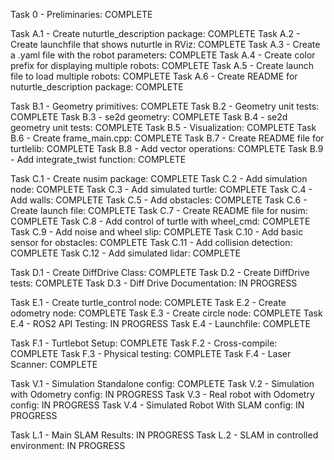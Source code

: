Task 0 - Preliminaries: COMPLETE

Task A.1 - Create nuturtle_description package: COMPLETE
Task A.2 - Create launchfile that shows nuturtle in RViz: COMPLETE
Task A.3 - Create a .yaml file with the robot parameters: COMPLETE
Task A.4 - Create color prefix for displaying multiple robots: COMPLETE
Task A.5 - Create launch file to load multiple robots: COMPLETE
Task A.6 - Create README for nuturtle_description package: COMPLETE

Task B.1 - Geometry primitives: COMPLETE
Task B.2 - Geometry unit tests: COMPLETE
Task B.3 - se2d geometry: COMPLETE
Task B.4 - se2d geometry unit tests: COMPLETE
Task B.5 - Visualization: COMPLETE
Task B.6 - Create frame_main.cpp: COMPLETE
Task B.7 - Create README file for turtlelib: COMPLETE
Task B.8 - Add vector operations: COMPLETE
Task B.9 - Add integrate_twist function: COMPLETE

Task C.1 - Create nusim package: COMPLETE
Task C.2 - Add simulation node: COMPLETE
Task C.3 - Add simulated turtle: COMPLETE
Task C.4 - Add walls: COMPLETE
Task C.5 - Add obstacles: COMPLETE
Task C.6 - Create launch file: COMPLETE
Task C.7 - Create README file for nusim: COMPLETE
Task C.8 - Add control of turtle with wheel_cmd: COMPLETE
Task C.9 - Add noise and wheel slip: COMPLETE
Task C.10 - Add basic sensor for obstacles: COMPLETE
Task C.11 - Add collision detection: COMPLETE
Task C.12 - Add simulated lidar: COMPLETE

Task D.1 - Create DiffDrive Class: COMPLETE
Task D.2 - Create DiffDrive tests: COMPLETE
Task D.3 - Diff Drive Documentation: IN PROGRESS

Task E.1 - Create turtle_control node: COMPLETE
Task E.2 - Create odometry node: COMPLETE
Task E.3 - Create circle node: COMPLETE
Task E.4 - ROS2 API Testing: IN PROGRESS
Task E.4 - Launchfile: COMPLETE

Task F.1 - Turtlebot Setup: COMPLETE
Task F.2 - Cross-compile: COMPLETE
Task F.3 - Physical testing: COMPLETE
Task F.4 - Laser Scanner: COMPLETE

Task V.1 - Simulation Standalone config: COMPLETE
Task V.2 - Simulation with Odometry config: IN PROGRESS
Task V.3 - Real robot with Odometry config: IN PROGRESS
Task V.4 - Simulated Robot With SLAM config: IN PROGRESS

Task L.1 - Main SLAM Results: IN PROGRESS
Task L.2 - SLAM in controlled environment: IN PROGRESS